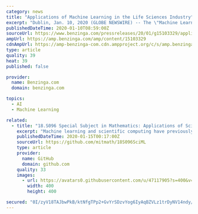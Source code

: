 ```yaml
---
category: news
title: "Applications of Machine Learning in the Life Sciences Industry"
excerpt: "Dublin, Jan. 10, 2020 (GLOBE NEWSWIRE) -- The \"Machine Learning in the Life Sciences\" report has been added to ResearchAndMarkets.com's offering. Artificial intelligence (AI) is a term used to identify a scientific field that covers the creation of machines (e."
publishedDateTime: 2020-01-10T08:59:00Z
sourceUrl: https://www.benzinga.com/pressreleases/20/01/g15103329/applications-of-machine-learning-in-the-life-sciences-industry
ampUrl: https://amp.benzinga.com/amp/content/15103329
cdnAmpUrl: https://amp-benzinga-com.cdn.ampproject.org/c/s/amp.benzinga.com/amp/content/15103329
type: article
quality: 39
heat: 39
published: false

provider:
  name: Benzinga.com
  domain: benzinga.com

topics:
  - AI
  - Machine Learning

related:
  - title: "18.S096 Special Subject in Mathematics: Applications of Scientific Machine Learning"
    excerpt: "Machine learning and scientific computing have previously lived in separate worlds, with one focusing on training neural networks for applications like image processing and the other solving partial differential equations defined in climate models. However, a recently emerging discipline, called scientific machine learning or physics-informed ..."
    publishedDateTime: 2020-01-15T00:17:00Z
    sourceUrl: https://github.com/mitmath/18S096SciML
    type: article
    provider:
      name: GitHub
      domain: github.com
    quality: 33
    images:
      - url: https://avatars0.githubusercontent.com/u/47117905?s=400&v=4
        width: 400
        height: 400

secured: "0I/zyV18TAJbwPkB/ktNfgTPp2+GvYrSDzvYog6IyAqBZVLz1trDyNV14ndy//y4P4GdevsFCC3Fg6IgokHpX3ch3S13ZqgRv1ThFnZQZS40JvyFEOIIgRNYyCT4vyVxMVw/FgU6vvJIIom9kthXesAiKDwwA3wDoO9kKfXdl4hpQscZD7/Y+pJObK6UEgIJik6ycbaxucblVWq9QtIopnyy848s2PNoWshUPiV6bxe4X79hCV+TOZUDO1zA88A3LT3N5oM7mQQ5r8hA767koRCidPDsiyq+i8tonQHcYjU=;K0kEx+Pvh6jlWSF9H1RsEA=="
---
```



